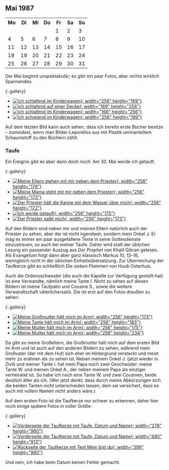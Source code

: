 ## Mai 1987

<table class="month">
<tr><th>Mo</th><th>Di</th><th>Mi</th><th>Do</th><th>Fr</th><th class="h2">Sa</th><th class="h1">So</th></tr>
<tr><td></td><td></td><td></td><td></td><td class="h1">1</td><td class="h2">2</td><td class="h1">3</td></tr>
<tr><td>4</td><td>5</td><td>6</td><td>7</td><td>8</td><td class="h2">9</td><td class="h1">10</td></tr>
<tr><td>11</td><td>12</td><td>13</td><td>14</td><td>15</td><td class="h2">16</td><td class="h1">17</td></tr>
<tr><td>18</td><td>19</td><td>20</td><td>21</td><td>22</td><td class="h2">23</td><td class="h1">24</td></tr>
<tr><td>25</td><td>26</td><td>27</td><td class="h1">28</td><td>29</td><td class="h2">30</td><td class="h1">31</td></tr>
</table>

Der Mai beginnt unspektakulär; es gibt ein paar Fotos, aber nichts wirklich Spannendes.

{:.gallery}
* [![ich schlafend im Kinderwagen](../files/1987-05/bild1.jpg){: width="256" height="169"}<!--[-->](../files/1987-05/bild1.jpg)
* [![ich schlafend auf einer Decke](../files/1987-05/bild2.jpg){: width="169" height="256"}<!--[-->](../files/1987-05/bild2.jpg)
* [![ich schlafend im Kinderwagen](../files/1987-05/bild3.jpg){: width="166" height="256"}<!--[-->](../files/1987-05/bild3.jpg)
* [![ich schreiend im Kinderwagen](../files/1987-05/bild4.jpg){: width="256" height="199"}<!--[-->](../files/1987-05/bild4.jpg)

Auf dem letzten Bild kann auch sehen, dass ich bereits erste Bücher besitze – zumindest, wenn man Bilder-Leporellos aus mit Plastik ummanteltem Schaumstoff zu den Büchern zählt.

### Taufe

Ein Ereignis gibt es aber dann doch noch: Am 30. Mai werde ich getauft.

{:.gallery}
* [![Meine Eltern stehen mit mir neben dem Priester](../files/1987-05/taufe1.jpg){: width="256" height="176"}<!--[-->](../files/1987-05/taufe1.jpg)
* [![Meine Mama steht mit mir neben dem Priester](../files/1987-05/taufe2.jpg){: width="256" height="173"}<!--[-->](../files/1987-05/taufe2.jpg)
* [![Der Priester hält die Kanne mit dem Wasser über mich](../files/1987-05/taufe3.jpg){: width="256" height="172"}<!--[-->](../files/1987-05/taufe4.jpg)
* [![Ich werde getauft](../files/1987-05/taufe4.jpg){: width="256" height="175"}<!--[-->](../files/1987-05/taufe5.jpg)
* [![Der Priester salbt mich](../files/1987-05/taufe5.jpg){: width="256" height="173"}<!--[-->](../files/1987-05/taufe3.jpg)

Auf den Bildern sind neben mir und meinen Eltern natürlich auch der Priester zu sehen, aber der ist nicht irgendwer, sondern mein Onkel J. Er mag es immer ein paar ausgefallene Texte in seine Gottesdienste einzustreuen, so auch bei meiner Taufe. Daher wird statt der üblichen Lesung ein passender Auszug aus <i>Der Prophet</i> von Khalil Gibran gelesen. Als Evangelium folgt dann aber ganz klassisch Markus 10, 13–16, wenngleich nicht in der üblichen Einheitsübersetzung. Zur Überreichung der Taufkerze gibt es schließlich <i>Die sieben Flammen</i> von Huub Osterhuis.

Auch die Ordensschwester (die auch die Kapelle zur Verfügung gestellt hat) ist eine Verwandte, nämlich meine Tante I. Nicht zu sehen auf diesen Bildern ist meine Taufpatin und Cousine S., sowie die weitere Verwandtschaft väterlicherseits. Die ist erst auf den Fotos draußen zu sehen:

{:.gallery}
* [![Meine Großmutter hält mich im Arm](../files/1987-05/taufe6.jpg){: width="256" height="173"}<!--[-->](../files/1987-05/taufe6.jpg)
* [![Meine Tante hält mich im Arm](../files/1987-05/taufe7.jpg){: width="256" height="183"}<!--[-->](../files/1987-05/taufe7.jpg)
* [![Meine Mutter hält mich im Arm](../files/1987-05/taufe8.jpg){: width="256" height="175"}<!--[-->](../files/1987-05/taufe8.jpg)
* [![Meine Mutter hält mich im Arm](../files/1987-05/taufe9.jpg){: width="256" height="234"}<!--[-->](../files/1987-05/taufe9.jpg)

Da gibt es meine Großeltern, die Großmutter hält mich auf dem ersten Bild im Arm und ist auch auf den anderen Bildern zu sehen, während mein Großvater (der mit dem Hut) sich eher im Hintergrund versteckt und meist mehr zu erahnen als zu sehen ist. Neben meinem Onkel J. (jetzt wieder in Zivil) und meiner Tante I. hat mein Papa noch zwei Geschwister: meine Tante W. und meinen Onkel A., der neben meinem Papa als einziger verheiratet ist. So habe ich noch eine Tante W. und zwei Cousinen, beide deutlich älter als ich. (Wer jetzt denkt, dass durch meine Abkürzungen sich die beiden Tanten nicht unterscheiden lassen, dem sei versichert, dass es auch mit vollem Namen nicht anders wäre.)

Auf dem ersten Foto ist die Taufkerze nur schwer zu erkennen, daher hier noch einige spätere Fotos in voller Größe:

{:.gallery}
* [![Vorderseite der Taufkerze mit Taufe, Datum und Name](../files/1987-05/taufkerze1-thumb.jpg){: width="278" height="960"}<!--[-->](../files/1987-05/taufkerze1.jpg)
* [![Vorderseite der Taufkerze mit Taufe, Datum und Name](../files/1987-05/taufkerze2-thumb.jpg){: width="480" height="913"}<!--[-->](../files/1987-05/taufkerze2.jpg)
* [![Rückseite der Taufkerze mit Text Mein bist du](../files/1987-05/taufkerze3-thumb.jpg){: width="399" height="960"}<!--[-->](../files/1987-05/taufkerze3.jpg)

Und nein, *ich* habe beim Datum keinen Fehler gemacht.